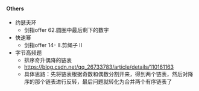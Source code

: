 #### Others

- 约瑟夫环
  - 剑指offer 62.圆圈中最后剩下的数字
- 快速幂
  - 剑指offer 14- II.剪绳子 II
- 字节高频题
  - 排序奇升偶降的链表
  - https://blog.csdn.net/qq_26733783/article/details/110161163
  - 具体思路：先将链表根据奇数和偶数分割开来，得到两个链表，然后对降序的那个链表进行反转，最后问题就转化为合并两个有序链表了

